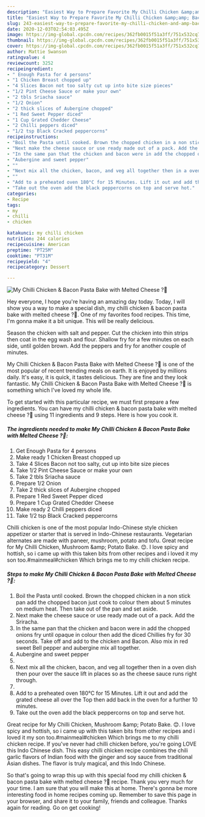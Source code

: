 ```yaml
---
description: "Easiest Way to Prepare Favorite My Chilli Chicken &amp;amp; Bacon Pasta Bake with Melted Cheese ?💋"
title: "Easiest Way to Prepare Favorite My Chilli Chicken &amp;amp; Bacon Pasta Bake with Melted Cheese ?💋"
slug: 243-easiest-way-to-prepare-favorite-my-chilli-chicken-and-amp-bacon-pasta-bake-with-melted-cheese
date: 2020-12-03T02:54:03.495Z
image: https://img-global.cpcdn.com/recipes/362fb0015f51a3ff/751x532cq70/my-chilli-chicken-bacon-pasta-bake-with-melted-cheese-💋-recipe-main-photo.jpg
thumbnail: https://img-global.cpcdn.com/recipes/362fb0015f51a3ff/751x532cq70/my-chilli-chicken-bacon-pasta-bake-with-melted-cheese-💋-recipe-main-photo.jpg
cover: https://img-global.cpcdn.com/recipes/362fb0015f51a3ff/751x532cq70/my-chilli-chicken-bacon-pasta-bake-with-melted-cheese-💋-recipe-main-photo.jpg
author: Mattie Swanson
ratingvalue: 4
reviewcount: 3252
recipeingredient:
- " Enough Pasta for 4 persons"
- "1 Chicken Breast chopped up"
- "4 Slices Bacon not too salty cut up into bite size pieces"
- "1/2 Pint Cheese Sauce or make your own"
- "2 tbls Sriacha sauce"
- "1/2 Onion"
- "2 thick slices of Aubergine chopped"
- "1 Red Sweet Pepper diced"
- "1 Cup Grated Chedder Cheese"
- "2 Chilli peppers diced"
- "1/2 tsp Black Cracked peppercorns"
recipeinstructions:
- "Boil the Pasta until cooked. Brown the chopped chicken in a non stick pan add the chopped bacon just cook to colour them about 5 minutes on medium heat. Then take out of the pan and set aside."
- "Next make the cheese sauce or use ready made out of a pack. Add the Sriracha."
- "In the same pan that the chicken and bacon were in add the chopped onions fry until opaque in colour then add the diced Chillies fry for 30 seconds. Take off and add to the chicken and Bacon. Also mix in red sweet Bell pepper and aubergine mix all together."
- "Aubergine and sweet pepper"
- ""
- "Next mix all the chicken, bacon, and veg all together then in a oven dish then pour over the sauce lift in places so as the cheese sauce runs right through."
- ""
- "Add to a preheated oven 180°C for 15 Minutes. Lift it out and add the grated cheese all over the Top then add back in the oven for a further 10 minutes."
- "Take out the oven add the black peppercorns on top and serve hot."
categories:
- Recipe
tags:
- my
- chilli
- chicken

katakunci: my chilli chicken 
nutrition: 244 calories
recipecuisine: American
preptime: "PT25M"
cooktime: "PT31M"
recipeyield: "4"
recipecategory: Dessert

---
```



![My Chilli Chicken &amp; Bacon Pasta Bake with Melted Cheese ?💋](https://img-global.cpcdn.com/recipes/362fb0015f51a3ff/751x532cq70/my-chilli-chicken-bacon-pasta-bake-with-melted-cheese-💋-recipe-main-photo.jpg)

Hey everyone, I hope you're having an amazing day today. Today, I will show you a way to make a special dish, my chilli chicken &amp; bacon pasta bake with melted cheese ?💋. One of my favorites food recipes. This time, I'm gonna make it a bit unique. This will be really delicious.

Season the chicken with salt and pepper. Cut the chicken into thin strips then coat in the egg wash and flour. Shallow fry for a few minutes on each side, until golden brown. Add the peppers and fry for another couple of minutes.

My Chilli Chicken &amp; Bacon Pasta Bake with Melted Cheese ?💋 is one of the most popular of recent trending meals on earth. It is enjoyed by millions daily. It's easy, it is quick, it tastes delicious. They are fine and they look fantastic. My Chilli Chicken &amp; Bacon Pasta Bake with Melted Cheese ?💋 is something which I've loved my whole life.


To get started with this particular recipe, we must first prepare a few ingredients. You can have my chilli chicken &amp; bacon pasta bake with melted cheese ?💋 using 11 ingredients and 9 steps. Here is how you cook it.

<!--inarticleads1-->

##### The ingredients needed to make My Chilli Chicken &amp; Bacon Pasta Bake with Melted Cheese ?💋:

1. Get  Enough Pasta for 4 persons
1. Make ready 1 Chicken Breast chopped up
1. Take 4 Slices Bacon not too salty, cut up into bite size pieces
1. Take 1/2 Pint Cheese Sauce or make your own
1. Take 2 tbls Sriacha sauce
1. Prepare 1/2 Onion
1. Take 2 thick slices of Aubergine chopped
1. Prepare 1 Red Sweet Pepper diced
1. Prepare 1 Cup Grated Chedder Cheese
1. Make ready 2 Chilli peppers diced
1. Take 1/2 tsp Black Cracked peppercorns


Chilli chicken is one of the most popular Indo-Chinese style chicken appetizer or starter that is served in Indo-Chinese restaurants. Vegetarian alternates are made with paneer, mushroom, potato and tofu. Great recipe for My Chilli Chicken, Mushroom &amp;amp; Potato Bake. 😊. I love spicy and hottish, so i came up with this taken bits from other recipes and i loved it my son too.#mainmeal#chicken Which brings me to my chilli chicken recipe. 

<!--inarticleads2-->

##### Steps to make My Chilli Chicken &amp; Bacon Pasta Bake with Melted Cheese ?💋:

1. Boil the Pasta until cooked. Brown the chopped chicken in a non stick pan add the chopped bacon just cook to colour them about 5 minutes on medium heat. Then take out of the pan and set aside.
1. Next make the cheese sauce or use ready made out of a pack. Add the Sriracha.
1. In the same pan that the chicken and bacon were in add the chopped onions fry until opaque in colour then add the diced Chillies fry for 30 seconds. Take off and add to the chicken and Bacon. Also mix in red sweet Bell pepper and aubergine mix all together.
1. Aubergine and sweet pepper
1. 
1. Next mix all the chicken, bacon, and veg all together then in a oven dish then pour over the sauce lift in places so as the cheese sauce runs right through.
1. 
1. Add to a preheated oven 180°C for 15 Minutes. Lift it out and add the grated cheese all over the Top then add back in the oven for a further 10 minutes.
1. Take out the oven add the black peppercorns on top and serve hot.


Great recipe for My Chilli Chicken, Mushroom &amp;amp; Potato Bake. 😊. I love spicy and hottish, so i came up with this taken bits from other recipes and i loved it my son too.#mainmeal#chicken Which brings me to my chilli chicken recipe. If you&#39;ve never had chilli chicken before, you&#39;re going LOVE this Indo Chinese dish. This easy chilli chicken recipe combines the chili garlic flavors of Indian food with the ginger and soy sauce from traditional Asian dishes. The flavor is truly magical, and this Indo Chinese. 

So that's going to wrap this up with this special food my chilli chicken &amp; bacon pasta bake with melted cheese ?💋 recipe. Thank you very much for your time. I am sure that you will make this at home. There's gonna be more interesting food in home recipes coming up. Remember to save this page in your browser, and share it to your family, friends and colleague. Thanks again for reading. Go on get cooking!
